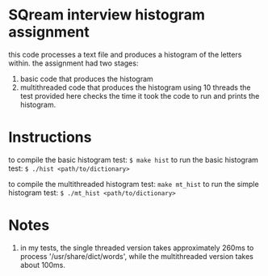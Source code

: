 # SQream interview histogram assignment
this code processes a text file and produces a histogram of the letters within.
the assignment had two stages:
1. basic code that produces the histogram
2. multithreaded code that produces the histogram using 10 threads
the test provided here checks the time it took the code to run and prints the histogram.

# Instructions
to compile the basic histogram test:
`$ make hist`
to run the basic histogram test:
`$ ./hist <path/to/dictionary>`

to compile the multithreaded histogram test:
`make mt_hist`
to run the simple histogram test:
`$ ./mt_hist <path/to/dictionary>`

# Notes
1. in my tests, the single threaded version takes approximately 260ms to process '/usr/share/dict/words', while the multithreaded version takes about 100ms.